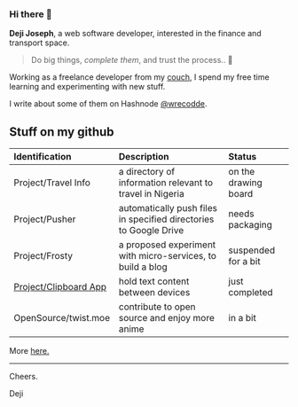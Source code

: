 ### Hi there 👋

**Deji Joseph**, a web software developer, interested in the finance and transport space.

> Do big things, _complete them_, and trust the process.. 🚀

Working as a freelance developer from my [couch](https://twitter.com/wrecodde), I spend my free time learning and experimenting with new stuff.

I write about some of them on Hashnode [@wrecodde](https://wrecodde.hashnode.dev).

## Stuff on my github

| Identification | Description | Status |
|:----------|:------------|:------------|
| Project/Travel Info | a directory of information relevant to travel in Nigeria | on the drawing board |
| Project/Pusher | automatically push files in specified directories to Google Drive | needs packaging |
| Project/Frosty | a proposed experiment with micro-services, to build a blog | suspended for a bit |
| [Project/Clipboard App](https://clipboard-app.netlify.app) | hold text content between devices | just completed |
| OpenSource/twist.moe | contribute to open source and enjoy more anime | in a bit |

More [here.](https://wrecodde.github.io)

<hr>
Cheers.

Deji
